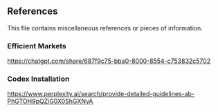 ## References

This file contains miscellaneous references or pieces of information.

### Efficient Markets

https://chatgpt.com/share/687f9c75-bba0-8000-8554-c753832c5702

### Codex Installation

https://www.perplexity.ai/search/provide-detailed-guidelines-ab-PhGTOH9pQZiG0X0ShGXNyA